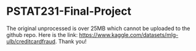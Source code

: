 # PSTAT231-Final-Project
The original unprocessed is over 25MB which cannot be uploaded to the github repo. Here is the link: https://www.kaggle.com/datasets/mlg-ulb/creditcardfraud. Thank you!

